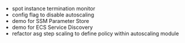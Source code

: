 - spot instance termination monitor
- config flag to disable autoscaling
- demo for SSM Parameter Store
- demo for ECS Service Discovery
- refactor asg step scaling to define policy within autoscaling module